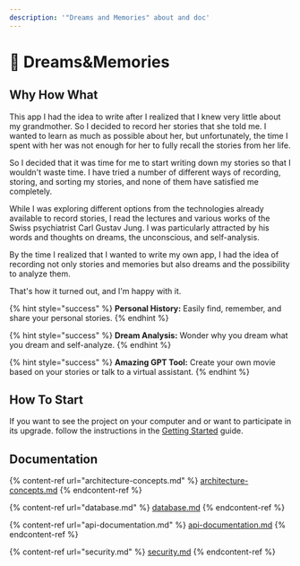 ```yaml
---
description: '"Dreams and Memories" about and doc'
---
```


# 🤗 Dreams\&Memories

## Why How What

This app I had the idea to write after I realized that I knew very little about my grandmother. So I decided to record her stories that she told me. I wanted to learn as much as possible about her, but unfortunately, the time I spent with her was not enough for her to fully recall the stories from her life.

So I decided that it was time for me to start writing down my stories so that I wouldn't waste time. I have tried a number of different ways of recording, storing, and sorting my stories, and none of them have satisfied me completely.

While I was exploring different options from the technologies already available to record stories, I read the lectures and various works of the Swiss psychiatrist Carl Gustav Jung. I was particularly attracted by his words and thoughts on dreams, the unconscious, and self-analysis.

By the time I realized that I wanted to write my own app, I had the idea of recording not only stories and memories but also dreams and the possibility to analyze them.

That's how it turned out, and I'm happy with it.

{% hint style="success" %}
**Personal History:** Easily find, remember, and share your personal stories.
{% endhint %}

{% hint style="success" %}
**Dream Analysis:** Wonder why you dream what you dream and self-analyze.
{% endhint %}

{% hint style="success" %}
**Amazing GPT  Tool:** Create your own movie based on your stories or talk to a virtual assistant.
{% endhint %}

## How To Start

If you want to see the project on your computer and or want to participate in its upgrade. follow the instructions in the [Getting Started](GettingStarted.md) guide.

## Documentation

{% content-ref url="architecture-concepts.md" %}
[architecture-concepts.md](architecture-concepts.md)
{% endcontent-ref %}

{% content-ref url="database.md" %}
[database.md](database.md)
{% endcontent-ref %}

{% content-ref url="api-documentation.md" %}
[api-documentation.md](api-documentation.md)
{% endcontent-ref %}

{% content-ref url="security.md" %}
[security.md](security.md)
{% endcontent-ref %}
